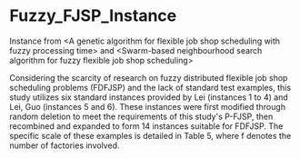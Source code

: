 # Fuzzy_FJSP_Instance
Instance from &lt;A genetic algorithm for flexible job shop scheduling with fuzzy processing time> and &lt;Swarm-based neighbourhood search algorithm for fuzzy flexible job shop scheduling>

Considering the scarcity of research on fuzzy distributed flexible job shop scheduling problems (FDFJSP) and the lack of standard test examples, this study utilizes six standard instances provided by Lei (instances 1 to 4) and Lei, Guo (instances 5 and 6). These instances were first modified through random deletion to meet the requirements of this study's P-FJSP, then recombined and expanded to form 14 instances suitable for FDFJSP. The specific scale of these examples is detailed in Table 5, where f denotes the number of factories involved.